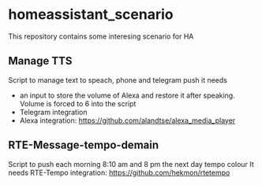 # homeassistant_scenario

This repository contains some interesing scenario for HA

## Manage TTS ##

Script to manage text to speach, phone and telegram push
it needs 
- an input to store the volume of Alexa and restore it after speaking. Volume is forced to 6 into the script
- Telegram integration
- Alexa integration: https://github.com/alandtse/alexa_media_player


## RTE-Message-tempo-demain

Script to push each morning 8:10 am and 8 pm the next day tempo colour
It needs RTE-Tempo integration: https://github.com/hekmon/rtetempo
